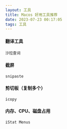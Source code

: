 ```yaml
---
layout: 工具
title: Macos 好用工具推荐
date: 2023-07-23 00:17:05
tags: 工具
---
```


#### 翻译工具
```
沙拉查词
```

#### 截屏
```
snipaste
```

#### 剪切板（复制多个）
```
icopy
```

#### 内存、CPU、磁盘占用
```
iStat Menus
```